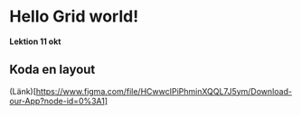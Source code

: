# Hello Grid world!

**Lektion 11 okt**

## Koda en layout

(Länk)[https://www.figma.com/file/HCwwcIPiPhminXQQL7J5ym/Download-our-App?node-id=0%3A1]
